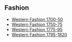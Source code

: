 ## Fashion

* [Western Fashion 1700-50](https://en.wikipedia.org/wiki/1700%E2%80%931750_in_Western_fashion)
* [Western Fashion 1750-75](https://en.wikipedia.org/wiki/1750%E2%80%931775_in_Western_fashion)
* [Western Fashion 1775-95](https://en.wikipedia.org/wiki/1775%E2%80%931795_in_Western_fashion)
* [Western Fashion 1795-1820](https://en.wikipedia.org/wiki/1795%E2%80%931820_in_Western_fashion)
